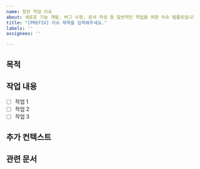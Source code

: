```yaml
---
name: 일반 작업 이슈
about: 새로운 기능 개발, 버그 수정, 문서 작성 등 일반적인 작업을 위한 이슈 템플릿입니다.
title: "[PREFIX] 이슈 제목을 입력해주세요."
labels: ''
assignees: ''

---
```


<!--
제목 작성 시 다음 접두어 중 하나를 선택하여 [PREFIX] 부분을 교체해주세요.
- [FEAT]: 새로운 기능 추가
- [BUG]: 버그 수정
- [DOCS]: 문서 수정
- [COMMENT]: 주석 수정
- [STYLE]: 코드 포맷팅, 세미콜론 누락, 코드 변경이 없는 경우
- [REFACTOR]: 코드 리팩토링
- [TEST]: 테스트 코드, 리팩토링 테스트 코드 추가
- [CHORE]: 빌드 업무 수정, 패키지 매니저 수정
-->

## 목적
<!-- 이 이슈의 목적이나 해결하고자 하는 문제를 설명해주세요. -->

## 작업 내용
<!-- 수행해야 할 작업을 상세히 나열해주세요. -->
- [ ] 작업 1
- [ ] 작업 2
- [ ] 작업 3

## 추가 컨텍스트
<!-- 이 이슈와 관련된 추가 정보나 스크린샷 등을 첨부해주세요. -->

## 관련 문서
<!-- 관련된 문서나 참고 자료가 있다면 링크를 걸어주세요. -->
